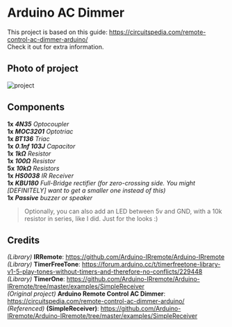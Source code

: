 # Arduino AC Dimmer

This project is based on this guide: https://circuitspedia.com/remote-control-ac-dimmer-arduino/  
Check it out for extra information.

## Photo of project
![project](https://user-images.githubusercontent.com/50512583/173338249-f9d19033-924f-47cf-8ca8-51359fa337f3.png)

## Components

**1x** **_4N35_** _Optocoupler_  
**1x** **_MOC3201_** _Optotriac_  
**1x** **_BT136_** _Triac_  
**1x** **_0.1nf 103J_** _Capacitor_  
**1x** **_1kΩ_** _Resistor_  
**1x** **_100Ω_** _Resistor_  
**5x** **_10kΩ_** _Resistors_  
**1x** **_HS0038_** _IR Receiver_  
**1x** **_KBU180_** _Full-Bridge rectifier (for zero-crossing side. You might [DEFINITELY] want to get a smaller one instead of this)_  
**1x** **_Passive_** _buzzer or speaker_  

> Optionally, you can also add an LED between 5v and GND, with a 10k resistor in series, like I did. Just for the looks :)  

## Credits
_(Library)_ **IRRemote**: https://github.com/Arduino-IRremote/Arduino-IRremote  
_(Library)_ **TimerFreeTone**: https://forum.arduino.cc/t/timerfreetone-library-v1-5-play-tones-without-timers-and-therefore-no-conflicts/229448  
_(Library)_ **TimerOne**: https://github.com/Arduino-IRremote/Arduino-IRremote/tree/master/examples/SimpleReceiver  
_(Original project)_ **Arduino Remote Control AC Dimmer**: https://circuitspedia.com/remote-control-ac-dimmer-arduino/  
_(Referenced)_ **(SimpleReceiver)**: https://github.com/Arduino-IRremote/Arduino-IRremote/tree/master/examples/SimpleReceiver  
